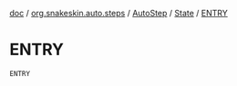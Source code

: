 [doc](../../../index.md) / [org.snakeskin.auto.steps](../../index.md) / [AutoStep](../index.md) / [State](index.md) / [ENTRY](./-e-n-t-r-y.md)

# ENTRY

`ENTRY`